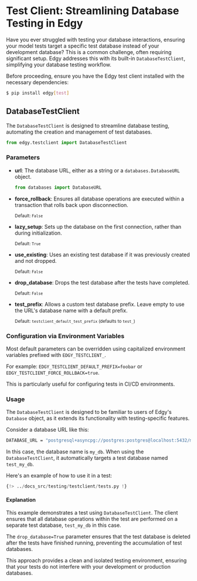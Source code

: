 # Test Client: Streamlining Database Testing in Edgy

Have you ever struggled with testing your database interactions, ensuring your model tests target a specific test database instead of your development database? This is a common challenge, often requiring significant setup. Edgy addresses this with its built-in `DatabaseTestClient`, simplifying your database testing workflow.

Before proceeding, ensure you have the Edgy test client installed with the necessary dependencies:

```bash
$ pip install edgy[test]
```

## DatabaseTestClient

The `DatabaseTestClient` is designed to streamline database testing, automating the creation and management of test databases.

```python
from edgy.testclient import DatabaseTestClient
```

### Parameters

* **url**: The database URL, either as a string or a `databases.DatabaseURL` object.

    ```python
    from databases import DatabaseURL
    ```

* **force_rollback**: Ensures all database operations are executed within a transaction that rolls back upon disconnection.

    <sup>Default: `False`</sup>

* **lazy_setup**: Sets up the database on the first connection, rather than during initialization.

    <sup>Default: `True`</sup>

* **use_existing**: Uses an existing test database if it was previously created and not dropped.

    <sup>Default: `False`</sup>

* **drop_database**: Drops the test database after the tests have completed.

    <sup>Default: `False`</sup>

* **test_prefix**: Allows a custom test database prefix. Leave empty to use the URL's database name with a default prefix.

    <sup>Default: `testclient_default_test_prefix` (defaults to `test_`)</sup>

### Configuration via Environment Variables

Most default parameters can be overridden using capitalized environment variables prefixed with `EDGY_TESTCLIENT_`.

For example: `EDGY_TESTCLIENT_DEFAULT_PREFIX=foobar` or `EDGY_TESTCLIENT_FORCE_ROLLBACK=true`.

This is particularly useful for configuring tests in CI/CD environments.

### Usage

The `DatabaseTestClient` is designed to be familiar to users of Edgy's `Database` object, as it extends its functionality with testing-specific features.

Consider a database URL like this:

```bash
DATABASE_URL = "postgresql+asyncpg://postgres:postgres@localhost:5432/my_db"
```

In this case, the database name is `my_db`. When using the `DatabaseTestClient`, it automatically targets a test database named `test_my_db`.

Here's an example of how to use it in a test:

```python title="tests.py" hl_lines="14"
{!> ../docs_src/testing/testclient/tests.py !}
```

#### Explanation

This example demonstrates a test using `DatabaseTestClient`. The client ensures that all database operations within the test are performed on a separate test database, `test_my_db` in this case.

The `drop_database=True` parameter ensures that the test database is deleted after the tests have finished running, preventing the accumulation of test databases.

This approach provides a clean and isolated testing environment, ensuring that your tests do not interfere with your development or production databases.
